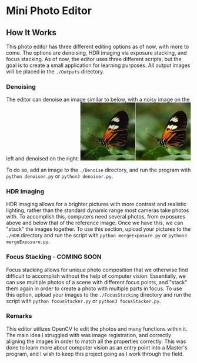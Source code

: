 # Mini Photo Editor

## How It Works
This photo editor has three different editing options as of now, with more to come. The options are denoising, HDR imaging via exposure stacking, and focus stacking. As of now, the editor uses three different scripts, but the goal is to create a small application for learning purposes. All output images will be placed in the `./Outputs` directory.

### Denoising
The editor can denoise an image similar to below, with a noisy image on the left and denoised on the right: 
<img src="noisy_image.png" alt="drawing" width="300"></img>

To do so, add an image to the `./Denoise` directory, and run the program with `python denoiser.py` or `python3 denoiser.py`. 

### HDR Imaging 
HDR imaging allows for a brighter pictures with more contrast and realistic lighting, rather than the standard dynamic range most cameras take photos with. To accomplish this, computers need several photos, from exposures above and below that of the reference image. Once we have this, we can "stack" the images together. To use this section, upload your pictures to the `./HDR` directory and run the script with `python mergeExposure.py` or `python3 mergeExposure.py`. 

### Focus Stacking - COMING SOON
Focus stacking allows for unique photo composition that we otherwise find difficult to accomplish without the help of computer vision. Essentially, we can use multiple photos of a scene with different focus points, and "stack" them again in order to create a photo with multiple parts in focus. To use this option, upload your images to the `./FocusStacking` directory and run the script with `python focusStacker.py` or `python3 focusStacker.py`. 

### Remarks
This editor utilizes OpenCV to edit the photos and many functions within it. The main idea I struggled with was image registration, and correctly aligning the images in order to match all the properties correctly. This was done to learn more about computer vision as an entry point into a Master's program, and I wish to keep this project going as I work through the field.
